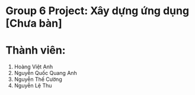 # Group 6 Project: Xây dựng ứng dụng [Chưa bàn]

# Thành viên:

1. Hoàng Việt Anh
2. Nguyễn Quốc Quang Anh
3. Nguyễn Thế Cường
4. Nguyễn Lệ Thu
